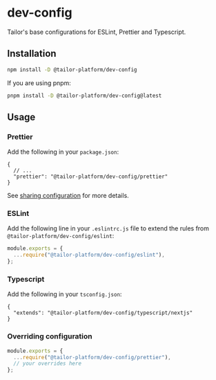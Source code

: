 # dev-config

Tailor's base configurations for ESLint, Prettier and Typescript.

## Installation

```bash
npm install -D @tailor-platform/dev-config
```

If you are using pnpm:

```bash
pnpm install -D @tailor-platform/dev-config@latest
```

## Usage

### Prettier

Add the following in your `package.json`:

```jsonc
{
  // ...
  "prettier": "@tailor-platform/dev-config/prettier"
}
```

See [sharing configuration](https://prettier.io/docs/en/configuration#sharing-configurations) for more details.

### ESLint

Add the following line in your `.eslintrc.js` file to extend the rules from `@tailor-platform/dev-config/eslint`:

```js
module.exports = {
  ...require("@tailor-platform/dev-config/eslint"),
};
```

### Typescript

Add the following in your `tsconfig.json`:

```jsonc
{
  "extends": "@tailor-platform/dev-config/typescript/nextjs"
}
```

### Overriding configuration

```js
module.exports = {
  ...require("@tailor-platform/dev-config/prettier"),
  // your overrides here
};
```
